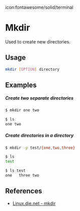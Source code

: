 icon:fontawesome/solid/terminal

# Mkdir

Used to create new directories.

## Usage

```bash
mkdir [OPTION] directory
```

## Examples

##### Create two separate directories

```bash
$ mkdir one two

$ ls
one two
```

##### Create directories in a directory

```bash
$ mkdir -p test/{one,two,three}

$ ls
test

$ ls test
one   three two
```

## References

- [Linux.die.net - mkdir](https://linux.die.net/man/1/mkdir)

